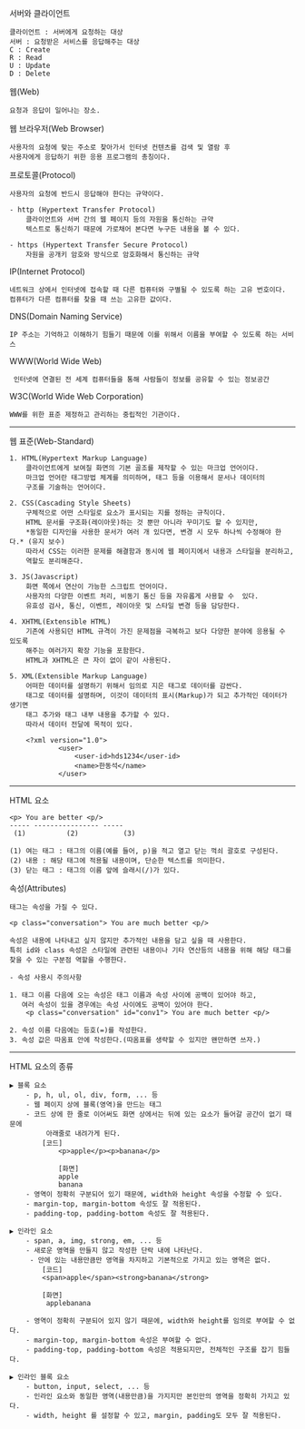 서버와 클라이언트

	클라이언트 : 서버에게 요청하는 대상
	서버 : 요청받은 서비스를 응답해주는 대상
	C : Create
	R : Read
	U : Update
	D : Delete

웹(Web)

	요청과 응답이 일어나는 장소.

웹 브라우저(Web Browser)

	사용자의 요청에 맞는 주소로 찾아가서 인터넷 컨텐츠를 검색 및 열람 후
	사용자에게 응답하기 위한 응용 프로그램의 총칭이다.

프로토콜(Protocol)

	사용자의 요청에 반드시 응답해야 한다는 규약이다.

	- http (Hypertext Transfer Protocol)
		클라이언트와 서버 간의 웹 페이지 등의 자원을 통신하는 규약
		텍스트로 통신하기 때문에 가로채어 본다면 누구든 내용을 볼 수 있다.

	- https (Hypertext Transfer Secure Protocol)
		자원을 공개키 암호와 방식으로 암호화해서 통신하는 규약

IP(Internet Protocol)

	네트워크 상에서 인터넷에 접속할 때 다른 컴퓨터와 구별될 수 있도록 하는 고유 번호이다.
	컴퓨터가 다른 컴퓨터를 찾을 때 쓰는 고유한 값이다.

DNS(Domain Naming Service)

	IP 주소는 기억하고 이해하기 힘들기 때문에 이를 위해서 이름을 부여할 수 있도록 하는 서비스
	
WWW(World Wide Web)

	 인터넷에 연결된 전 세계 컴퓨터들을 통해 사람들이 정보를 공유할 수 있는 정보공간
	
W3C(World Wide Web Corporation)

	WWW를 위한 표준 제정하고 관리하는 중립적인 기관이다.
_____________________________________________________________________________________________________
웹 표준(Web-Standard)

	1. HTML(Hypertext Markup Language)
		클라이언트에게 보여질 화면의 기본 골조를 제작할 수 있는 마크업 언어이다.
		마크업 언어란 태그방법 체계를 의미하며, 태그 등을 이용해서 문서나 데이터의 
		구조를 기술하는 언어이다.

	2. CSS(Cascading Style Sheets)
		구체적으로 어떤 스타일로 요소가 표시되는 지를 정하는 규칙이다.
		HTML 문서를 구조화(레이아웃)하는 것 뿐만 아니라 꾸미기도 할 수 있지만,
		*동일한 디자인을 사용한 문서가 여러 개 있다면, 변경 시 모두 하나씩 수정해야 한다.* (유지 보수)
		따라서 CSS는 이러한 문제를 해결함과 동시에 웹 페이지에서 내용과 스타일을 분리하고,
		역할도 분리해준다.		
		
	3. JS(Javascript)
		화면 쪽에서 연산이 가능한 스크립트 언어이다.
		사용자의 다양한 이벤트 처리, 비동기 통신 등을 자유롭게 사용할 수  있다.
		유효성 검사, 통신, 이벤트, 레이아웃 및 스타일 변경 등을 담당한다.

	4. XHTML(Extensible HTML)
		기존에 사용되던 HTML 규격이 가진 문제점을 극복하고 보다 다양한 분야에 응용될 수 있도록
		해주는 여러가지 확장 기능을 포함한다.
		HTML과 XHTML은 큰 자이 없이 같이 사용된다. 

	5. XML(Extensible Markup Language) 
		어떠한 데이터를 설명하기 위해서 임의로 지은 태그로 데이터를 감싼다.
		태그로 데이터를 설명하며, 이것이 데이터의 표시(Markup)가 되고 추가적인 데이터가 생기면
		태그 추가와 태그 내부 내용을 추가할 수 있다.
		따라서 데이터 전달에 목적이 있다.
		
		<?xml version="1.0">
      			<user>
         			<user-id>hds1234</user-id>
         			<name>한동석</name>
      			</user>

_____________________________________________________________________________________________________
HTML 요소

	<p> You are better <p/>
	----- ---------------- -----
	 (1)          (2)           (3)

	(1) 여는 태그 : 태그의 이름(예를 들어, p)을 적고 열고 닫는 꺽쇠 괄호로 구성된다.
	(2) 내용 : 해당 태그에 적용될 내용이며, 단순한 텍스트를 의미한다.
	(3) 닫는 태그 : 태그의 이름 앞에 슬래시(/)가 있다.

속성(Attributes)

	태그는 속성을 가질 수 있다.		
	
	<p class="conversation"> You are much better <p/>

	속성은 내용에 나타내고 싶지 않지만 추가적인 내용을 담고 싶을 때 사용한다.
	특히 id와 class 속성은 스타일에 관련된 내용이나 기타 연산등의 내용을 위해 해당 태그를
	찾을 수 있는 구분점 역할을 수행한다.

	- 속성 사용시 주의사항

	1. 태그 이름 다음에 오는 속성은 태그 이름과 속성 사이에 공백이 있어야 하고,
	   여러 속성이 있을 경우에는 속성 사이에도 공백이 있어야 한다.
		<p class="conversation" id="conv1"> You are much better <p/>
	
	2. 속성 이름 다음에는 등호(=)를 작성한다. 
	3. 속성 값은 따옴표 안에 작성한다.(따옴표를 생략할 수 있지만 왠만하면 쓰자.)
_____________________________________________________________________________________________________

HTML 요소의 종류

	▶ 블록 요소
   		- p, h, ul, ol, div, form, ... 등
   		- 웹 페이지 상에 블록(영역)을 만드는 태그
   		- 코드 상에 한 줄로 이어써도 화면 상에서는 뒤에 있는 요소가 들어갈 공간이 없기 때문에
    		 아래줄로 내려가게 된다.
			[코드]
    			<p>apple</p><p>banana</p>

      			[화면]
	     		apple
     			banana
   		- 영역이 정확히 구분되어 있기 때문에, width와 height 속성을 수정할 수 있다.
   		- margin-top, margin-bottom 속성도 잘 적용된다.
   		- padding-top, padding-bottom 속성도 잘 적용된다.

	▶ 인라인 요소
   		- span, a, img, strong, em, ... 등
   		- 새로운 영역을 만들지 않고 작성한 단락 내에 나타난다.
  		 - 안에 있는 내용만큼만 영역을 차지하고 기본적으로 가지고 있는 영역은 없다.
      		[코드]
      		<span>apple</span><strong>banana</strong>
      
      		[화면]
     		 applebanana

   		- 영역이 정확히 구분되어 있지 않기 때문에, width와 height를 임의로 부여할 수 없다.
   		- margin-top, margin-bottom 속성은 부여할 수 없다.
   		- padding-top, padding-bottom 속성은 적용되지만, 전체적인 구조를 잡기 힘들다.

	▶ 인라인 블록 요소
   		- button, input, select, ... 등
   		- 인라인 요소와 동일한 영역(내용만큼)을 가지지만 본인만의 영역을 정확히 가지고 있다.
   		- width, height 를 설정할 수 있고, margin, padding도 모두 잘 적용된다.



